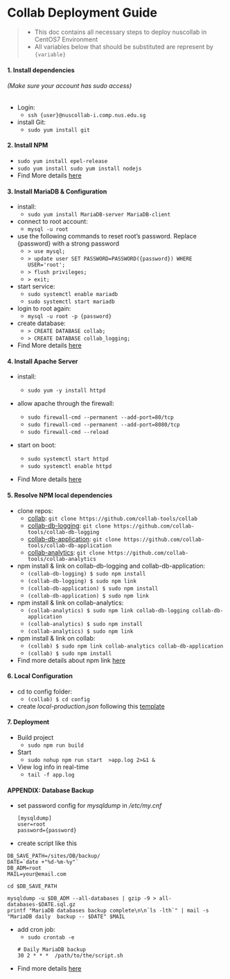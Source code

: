 # Collab Deployment Guide
> * This doc contains all necessary steps to deploy nuscollab in CentOS7 Environment
> * All variables below that should be substituted are represent by `{variable}`

#### 1. Install dependencies
###### (Make sure your account has sudo access)
* Login:
  * `ssh {user}@nuscollab-i.comp.nus.edu.sg`
* install Git:
  * `sudo yum install git`


#### 2. Install NPM
  * `sudo yum install epel-release`
  * `sudo yum install sudo yum install nodejs`
  * Find More details [here](https://www.digitalocean.com/community/tutorials/how-to-install-node-js-on-a-centos-7-server#InstallNodefromtheEPELRepository)

#### 3. Install MariaDB & Configuration
  * install:
    * `sudo yum install MariaDB-server MariaDB-client`
  * connect to root account:
    * `mysql -u root`
  * use the following commands to reset root’s password. Replace {password} with a strong password
    * `> use mysql;`
    * `> update user SET PASSWORD=PASSWORD({password}) WHERE USER='root';`
    * `> flush privileges;`
    * `> exit;`
  * start service:
    * `sudo systemctl enable mariadb`
    * `sudo systemctl start mariadb`
  * login to root again:
    * `mysql -u root -p {password}`
  * create database:
    * `> CREATE DATABASE collab;`
    * `> CREATE DATABASE collab_logging;`
  * Find More details [here](https://www.linode.com/docs/databases/mariadb/how-to-install-mariadb-on-centos-7)

#### 4. Install Apache Server
  * install:
    * `sudo yum -y install httpd`
  * allow apache through the firewall:
    * `sudo firewall-cmd --permanent --add-port=80/tcp`
    * `sudo firewall-cmd --permanent --add-port=8080/tcp`
    * `sudo firewall-cmd --reload`
  * start on boot:
      * `sudo systemctl start httpd`
      * `sudo systemctl enable httpd`

  * Find More details [here](https://www.liquidweb.com/kb/how-to-install-apache-on-centos-7/)

#### 5. Resolve NPM local dependencies
  * clone repos:
    * [collab](https://github.com/collab-tools/collab): `git clone https://github.com/collab-tools/collab`
    * [collab-db-logging](https://github.com/collab-tools/collab-db-logging): `git clone https://github.com/collab-tools/collab-db-logging`
    * [collab-db-application](https://github.com/collab-tools/collab-db-application): `git clone https://github.com/collab-tools/collab-db-application`
    * [collab-analytics](https://github.com/collab-tools/collab-analytics): `git clone https://github.com/collab-tools/collab-analytics`
  * npm install & link on collab-db-logging and collab-db-application:
    * `(collab-db-logging) $ sudo npm install`
    * `(collab-db-logging) $ sudo npm link`
    * `(collab-db-application) $ sudo npm install`
    * `(collab-db-application) $ sudo npm link`
  * npm install & link on collab-analytics:
    * `(collab-analytics) $ sudo npm link collab-db-logging collab-db-application`
    * `(collab-analytics) $ sudo npm install`
    * `(collab-analytics) $ sudo npm link`
  * npm install & link on collab:
    * `(collab) $ sudo npm link collab-analytics collab-db-application`
    * `(collab) $ sudo npm install`
  * Find more details about npm link [here](https://docs.npmjs.com/cli/link)

#### 6. Local Configuration
  * cd to config folder:
    * `(collab) $ cd config`
  * create *local-production.json* following this [template](https://github.com/collab-tools/collab/blob/master/config/_local-template.json)

#### 7. Deployment
  * Build project
    * `sudo npm run build`
  * Start
    * `sudo nohup npm run start  >app.log 2>&1 &`
  * View log info in real-time  
    * `tail -f app.log`

#### APPENDIX: Database Backup
  * set password config for *mysqldump* in */etc/my.cnf*
    ```
    [mysqldump]
    user=root
    password={password}
    ```
  * create script like this
  ```
  DB_SAVE_PATH=/sites/DB/backup/
  DATE=`date +"%d-%m-%y"`
  DB_ADM=root
  MAIL=your@email.com

  cd $DB_SAVE_PATH

  mysqldump -u $DB_ADM --all-databases | gzip -9 > all-databases-$DATE.sql.gz
  printf "MariaDB databases backup complete\n\n`ls -lth`" | mail -s "MariaDB daily  backup -- $DATE" $MAIL
  ```
  * add cron job:
    * `sudo crontab -e`
    ```
    # Daily MariaDB backup
    30 2 * * *  /path/to/the/script.sh
    ```
  * Find more details [here](https://hacklog.mu/database-daily-backup/)

